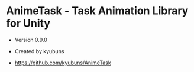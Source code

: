 # AnimeTask - Task Animation Library for Unity

- Version 0.9.0

- Created by kyubuns

- https://github.com/kyubuns/AnimeTask
